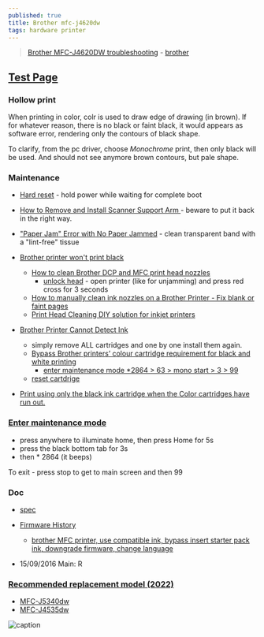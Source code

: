 ```yaml
---
published: true
title: Brother mfc-j4620dw
tags: hardware printer
---
```

> [Brother MFC-J4620DW troubleshooting](https://www.youtube.com/watch?v=tKy26kc9Yok&list=PLKBTzxCdZKlww8MPmVerFh8MvwKsN3VVt&index=5) - [brother](https://support.brother.com/g/b/producttop.aspx?c=fr&lang=fr&prod=mfcj4620dw_us_eu_as)

## [Test Page](https://www.printatestpage.com/)

### Hollow print

When printing in color, colr is used to draw edge of drawing (in brown). If for
whatever reason, there is no black or faint black, it would appears as software error, rendering only the contours of black shape.

To clarify, from the pc driver, choose _Monochrome_ print, then only black will be used.
And should not see anymore brown contours, but pale shape.

### Maintenance

- [Hard reset](https://www.youtube.com/watch?v=PlWQ1ipbr8g&list=PLKBTzxCdZKlww8MPmVerFh8MvwKsN3VVt&index=12)  - hold power while waiting for complete boot

- [How to Remove and Install Scanner Support Arm ](https://www.youtube.com/watch?v=tKy26kc9Yok&list=PLKBTzxCdZKlww8MPmVerFh8MvwKsN3VVt&index=5) - beware to put it back in the right way.

- [ "Paper Jam" Error with No Paper Jammed](https://www.youtube.com/watch?v=SqWNFVIR6JA) - clean transparent band with a "lint-free" tissue

- [Brother printer won't print black](https://www.inkhub.com.au/ink/brother-printer-wont-print-black)
	- [How to clean Brother DCP and MFC print head nozzles](https://www.youtube.com/watch?v=gQZ3ex0bwwc)
    	- [unlock head](https://www.youtube.com/watch?v=V-YwGVcEqTc) - open printer (like for unjamming) and press red cross for 3 seconds
	- [How to manually clean ink nozzles on a Brother Printer - Fix blank or faint pages](https://www.youtube.com/watch?v=OJPhSb2mrqg&list=PLKBTzxCdZKlww8MPmVerFh8MvwKsN3VVt&index=13)
    - [Print Head Cleaning DIY solution for inkjet printers](https://www.youtube.com/watch?v=omRYwjC7kdc)

- [Brother Printer Cannot Detect Ink](https://www.inkhub.com.au/ink/brother-printer-cannot-detect-ink)
	- simply remove ALL cartridges and one by one install them again.
    - [Bypass Brother printers’ colour cartridge requirement for black and white printing](https://www.theblog.ca/brother-printer-colour-requirement)
		- [enter maintenance mode *2864 > 63 > mono start > 3 > 99](https://www.reddit.com/r/printers/comments/pp1314/brother_mfc_printer_use_compatible_ink_bypass/)
    - [reset cartdrige](https://cash4toners.com/how-to-reset-ink-cartridge/)
- [Print using only the black ink cartridge when the Color cartridges have run out.](https://support.brother.com/g/b/faqend.aspx?c=as_ot&lang=en&prod=dcpj315w_eu_as&faqid=faq00002461_001)

### [Enter maintenance mode](https://www.youtube.com/watch?v=QQjzuuo7lWo&list=PLKBTzxCdZKlww8MPmVerFh8MvwKsN3VVt&index=2)
- press anywhere to illuminate home, then press Home for 5s
- press the black bottom tab for 3s
- then * 2864 (it beeps)


To exit - press stop to get to main screen
and then 99




### Doc

- [spec](https://support.brother.com/g/b/spec.aspx?c=fr&lang=fr&prod=mfcj4620dw_us_eu_as)
- [Firmware History](https://support.brother.com/g/b/downloadend.aspx?c=fr&lang=fr&prod=mfcj4620dw_us_eu_as&os=10013&dlid=dlf004715_000&flang=11&type3=375)	
	- [brother MFC printer, use compatible ink, bypass insert starter pack ink, downgrade firmware, change language](https://www.reddit.com/r/printers/comments/pp1314/brother_mfc_printer_use_compatible_ink_bypass/)

- 15/09/2016 Main: R

### [Recommended replacement model (2022)](https://www.brother-usa.com/-/media/ask-the-pm/printer-scanner-fax-replacement-model-guide.pdf)

- [MFC-J5340dw](https://www.brother-usa.com/products/mfcj5340dw) 
- [MFC-J4535dw](https://www.brother-usa.com/products/mfcj4535dw)


![caption](https://external-content.duckduckgo.com/iu/?u=https%3A%2F%2Ftse1.mm.bing.net%2Fth%3Fid%3DOIP.pJkACbsmiXWVbwHMnPl8bwHaFj%26pid%3DApi&f=1)
